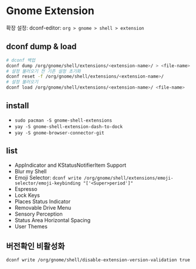 # Gnome Extension

확장 설정: dconf-editor: `org > gnome > shell > extension`

## dconf dump & load

```sh
# dconf 백업
dconf dump /org/gnome/shell/extensions/<extension-name>/ > <file-name>
# 설정 불러오기 전 기존 설정 초기화
dconf reset -f /org/gnome/shell/extensions/<extension-name>/
# 설정 불러오기
dconf load /org/gnome/shell/extensions/<extension-name>/ <file-name>
```

## install

- `sudo pacman -S gnome-shell-extensions`
- `yay -S gnome-shell-extension-dash-to-dock`
- `yay -S gnome-browser-connector-git`

## list

- AppIndicator and KStatusNotifierItem Support
- Blur my Shell
- Emoji Selector: `dconf write /org/gnome/shell/extensions/emoji-selector/emoji-keybinding "['<Super>period']"`
- Espresso
- Lock Keys
- Places Status Indicator
- Removable Drive Menu
- Sensory Perception
- Status Area Horizontal Spacing
- User Themes

## 버전확인 비활성화

```sh
dconf write /org/gnome/shell/disable-extension-version-validation true
```

